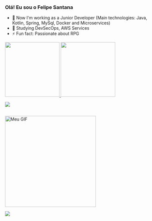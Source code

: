 ### Olá! Eu sou o Felipe Santana

- 🔭 Now I'm working as a Junior Developer (Main technologies: Java, Kotlin, Spring, MySql, Docker and Microservices)
- 🌱 Studying DevSecOps, AWS Services
- ⚡ Fun fact: Passionate about RPG

<div>
  <a href="https://github.com/FelipeSantanaIV">
  <img loading="lazy" height="180em" src="https://github-readme-stats.vercel.app/api/top-langs/?username=FelipeSantanaIV&layout=compact&langs_count=7&theme=dracula"/>
  <img loading="lazy" height="180em" src="https://github-readme-stats.vercel.app/api?username=FelipeSantanaIV&show_icons=true&theme=dracula&include_all_commits=true&count_private=true"/>
</div>
  
<p align="left">
  <a href="https://skillicons.dev">
    <img src="https://skillicons.dev/icons?i=java,kotlin,spring,azure,docker,mysql,bootstrap,html,css" />
  </a>
</p>

  
##
<p>
  <img src="https://media.giphy.com/media/HzPtbOKyBoBFsK4hyc/giphy.gif" width="300" height="300" alt="Meu GIF">
</p>


<a href="https://www.linkedin.com/in/felipe-santana1995/" target="_blank"><img src="https://img.shields.io/badge/-LinkedIn-%230077B5?style=for-the-badge&logo=linkedin&logoColor=white" target="_blank"></a> 
